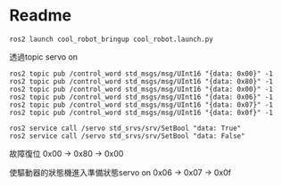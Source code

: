 # Readme

```shell
ros2 launch cool_robot_bringup cool_robot.launch.py 
```

透過topic servo on
```shell
ros2 topic pub /control_word std_msgs/msg/UInt16 "{data: 0x00}" -1
ros2 topic pub /control_word std_msgs/msg/UInt16 "{data: 0x80}" -1
ros2 topic pub /control_word std_msgs/msg/UInt16 "{data: 0x00}" -1
ros2 topic pub /control_word std_msgs/msg/UInt16 "{data: 0x06}" -1
ros2 topic pub /control_word std_msgs/msg/UInt16 "{data: 0x07}" -1
ros2 topic pub /control_word std_msgs/msg/UInt16 "{data: 0x0f}" -1
```

```shell
ros2 service call /servo std_srvs/srv/SetBool "data: True"
ros2 service call /servo std_srvs/srv/SetBool "data: False"
```


故障復位 
0x00 -> 0x80 -> 0x00

使驅動器的狀態機進入準備狀態servo on 
0x06 -> 0x07 -> 0x0f